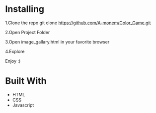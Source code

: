 # Installing

1.Clone the repo
git clone https://github.com/A-monem/Color_Game.git

2.Open Project Folder

3.Open image_gallary.html in your favorite browser

4.Explore

Enjoy :)

# Built With

* HTML
* CSS
* Javascript